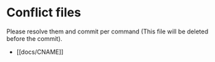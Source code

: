 # Conflict files
Please resolve them and commit per command (This file will be deleted before the commit).
- [[docs/CNAME]]